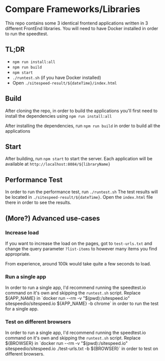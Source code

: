 # Compare Frameworks/Libraries

This repo contains some 3 identical frontend applications  written in 3 different FrontEnd libraries.
You will need to have Docker installed in order to run the speedtest.

## TL;DR

 - `npm run install:all`
 - `npm run build`
 - `npm start`
 - `./runtest.sh` (if you have Docker installed)
 - Open `./sitespeed-result/${dateTime}/index.html`

## Build

After cloning the repo, in order to build the applications you'll first need to install the dependencies using `npm run install:all`

After installing the dependencies, run `npm run build` in order to build all the applications

## Start
 
 After building, run `npm start` to start the server.
 Each application will be available at `http://localhost:8084/${libraryName}`
 
 ## Performance Test
 
 In order to run the performance test, run `./runtest.sh`
 The test results will be located in `./sitespeed-result/${dateTime}`.
 Open the `index.html` file there in order to see the results.
 
 
## (More?) Advanced use-cases

### Increase load

If you want to increase the load on the pages, got to `test-urls.txt` and change the query parameter `?list-items` to however many items you find appropriate.

From experience, around 100k would take quite a few seconds to load.

### Run a single app

In order to run a single app, I'd recommend running the speedtest.io command on it's own and skipping the `runtest.sh` script.
Replace ${APP_NAME} in `docker run --rm -v "$(pwd):/sitespeed.io" sitespeedio/sitespeed.io ${APP_NAME} -b chrome` in order to run the test for a single app.

### Test on different browsers

In order to run a single app, I'd recommend running the speedtest.io command on it's own and skipping the `runtest.sh` script.
Replace ${BROWSER} in `docker run --rm -v "$(pwd):/sitespeed.io" sitespeedio/sitespeed.io ./test-urls.txt -b ${BROWSER}` in order to test on different browsers.
